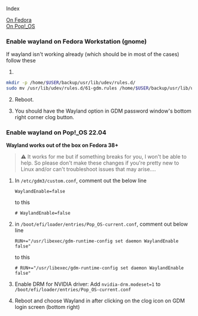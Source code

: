 Index

[On Fedora](#enable-wayland-on-fedora-workstation-gnome)  
[On Pop!_OS](#enable-wayland-on-pop_os-2204)

### Enable wayland on Fedora Workstation (gnome)

If wayland isn't working already (which should be in most of the cases) follow these

1. 

```bash
mkdir -p /home/$USER/backup/usr/lib/udev/rules.d/
sudo mv /usr/lib/udev/rules.d/61-gdm.rules /home/$USER/backup/usr/lib/udev/rules.d/
```

2. Reboot.

3. You should have the Wayland option in GDM password window's bottom right corner clog button. 

### Enable wayland on Pop!_OS 22.04

**Wayland works out of the box on Fedora 38+**

> ⚠️ It works for me but if something breaks for you, I won't be able to help. So please don't make these changes if you're pretty new to Linux and/or can't troubleshoot issues that may arise.... 

1. In `/etc/gdm3/custom.conf`, comment out the below line 

    ```
    WaylandEnable=false
    ```
    
    to this 

    ```
    # WaylandEnable=false
    ```

2. in `/boot/efi/loader/entries/Pop_OS-current.conf`, comment out below line

    ```
    RUN+="/usr/libexec/gdm-runtime-config set daemon WaylandEnable false"
    ```

    to this 

    ```
    # RUN+="/usr/libexec/gdm-runtime-config set daemon WaylandEnable false"
    ```

3. Enable DRM for NVIDIA driver: Add `nvidia-drm.modeset=1` to `/boot/efi/loader/entries/Pop_OS-current.conf`
4. Reboot and choose Wayland in after clicking on the clog icon on GDM login screen (bottom right)

